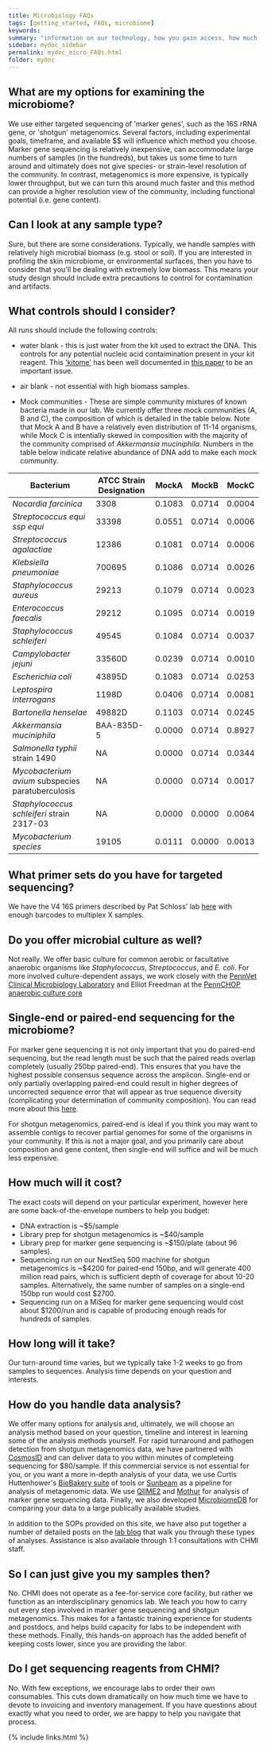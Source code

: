 ```yaml
---
title: Microbiology FAQs
tags: [getting_started, FAQs, microbiome]
keywords:
summary: "information on our technology, how you gain access, how much experiments cost, and our 'hands-on' philosophy."
sidebar: mydoc_sidebar
permalink: mydoc_micro_FAQs.html
folder: mydoc
---
```


## What are my options for examining the microbiome?
We use either targeted sequencing of 'marker genes', such as the 16S rRNA gene, or 'shotgun' metagenomics.  Several factors, including experimental goals, timeframe, and available $$ will influence which method you choose.  Marker gene sequencing is relatively inexpensive, can accommodate large numbers of samples (in the hundreds), but takes us some time to turn around and ultimately does not give species- or strain-level resolution of the community. In contrast, metagenomics is more expensive, is typically lower throughput, but we can turn this around much faster and this method can provide a higher resolution view of the community, including functional potential (i.e. gene content). 

## Can I look at any sample type?
Sure, but there are some considerations.  Typically, we handle samples with relatively high microbial biomass (e.g. stool or soil).  If you are interested in profiling the skin microbiome, or environmental surfaces, then you have to consider that you'll be dealing with extremely low biomass.  This means your study design should include extra precautions to control for contamination and artifacts.

## What controls should I consider?
All runs should include the following controls:

* water blank - this is just water from the kit used to extract the DNA.  This controls for any potential nucleic acid contaimination present in your kit reagent.  This ['kitome'](http://blog.mothur.org/2014/11/12/TheKitome/) has been well documented in [this paper](https://bmcbiol.biomedcentral.com/articles/10.1186/s12915-014-0087-z) to be an important issue.

* air blank - not essential with high biomass samples. 

* Mock communities - These are simple community mixtures of known bacteria made in our lab.  We currently offer three mock communities (A, B and C), the composition of which is detailed in the table below. Note that Mock A and B have a relatively even distribution of 11-14 organisms, while Mock C is intentially skewed in composition with the majority of the community comprised of *Akkermansia muciniphila*.  Numbers in the table below indicate relative abundance of DNA add to make each mock community.

| Bacterium                                         | ATCC Strain Designation | MockA  | MockB  | MockC  |
|---------------------------------------------------|-------------------------|--------|--------|--------|
| *Nocardia farcinica*                              | 3308                    | 0.1083 | 0.0714 | 0.0004 |
| *Streptococcus equi ssp equi*                     | 33398                   | 0.0551 | 0.0714 | 0.0006 |
| *Streptococcus agalactiae*                        | 12386                   | 0.1081 | 0.0714 | 0.0006 |
| *Klebsiella pneumoniae*                           | 700695                  | 0.1086 | 0.0714 | 0.0026 |
| *Staphylococcus aureus*                           | 29213                   | 0.1079 | 0.0714 | 0.0023 |
| *Enterococcus faecalis*                           | 29212                   | 0.1095 | 0.0714 | 0.0019 |
| *Staphylococcus schleiferi*                       | 49545                   | 0.1084 | 0.0714 | 0.0037 |
| *Campylobacter jejuni*                            | 33560D                  | 0.0239 | 0.0714 | 0.0010 |
| *Escherichia coli*                                | 43895D                  | 0.1083 | 0.0714 | 0.0253 |
| *Leptospira interrogans*                          | 1198D                   | 0.0406 | 0.0714 | 0.0081 |
| *Bartonella henselae*                             | 49882D                  | 0.1103 | 0.0714 | 0.0245 |
| *Akkermansia muciniphila*                         | BAA-835D-5              | 0.0000 | 0.0714 | 0.8927 |
| *Salmonella typhii* strain 1490                   | NA                      | 0.0000 | 0.0714 | 0.0344 |
| *Mycobacterium avium* subspecies paratuberculosis | NA                      | 0.0000 | 0.0714 | 0.0017 |
| *Staphylococcus schleiferi* strain 2317-03        | NA                      | 0.0000 | 0.0000 | 0.0064 |
| *Mycobacterium species*                           | 19105                   | 0.0111 | 0.0000 | 0.0013 |

## What primer sets do you have for targeted sequencing?
We have the V4 16S primers described by Pat Schloss' lab [here](http://aem.asm.org/content/early/2013/06/17/AEM.01043-13) with enough barcodes to multiplex X samples.  

## Do you offer microbial culture as well?
Not really.  We offer basic culture for common aerobic or facultative anaerobic organisms like *Staphylococcus*, *Streptococcus*, and *E. coli*.  For more involved culture-dependent assays, we work closely with the [PennVet Clinical Microbiology Laboratory](http://www.vet.upenn.edu/veterinary-hospitals/ryan-veterinary-hospital/services/diagnostic-laboratories) and Elliot Freedman at the [PennCHOP anaerobic culture core](https://www.med.upenn.edu/penn-chop-microbiome/microbial-culture-and-metabolomics.html)

## Single-end or paired-end sequencing for the microbiome?
For marker gene sequencing it is not only important that you do paired-end sequencing, but the read length must be such that the paired reads overlap completely (usually 250bp paired-end).  This ensures that you have the highest possible consensus sequence across the amplicon.  Single-end or only partially overlapping paired-end could result in higher degrees of uncorrected sequence error that will appear as true sequence diversity (complicating your determination of community composition).  You can read more about this [here](http://blog.mothur.org/2014/09/11/Why-such-a-large-distance-matrix/). 

For shotgun metagenomics, paired-end is ideal if you think you may want to assemble contigs to recover partial genomes for some of the organisms in your community.  If this is not a major goal, and you primarily care about composition and gene content, then single-end will suffice and will be much less expensive.

## How much will it cost?
The exact costs will depend on your particular experiment, however here are some back-of-the-envelope numbers to help you budget:

* DNA extraction is ~$5/sample
* Library prep for shotgun metagenomics is ~$40/sample
* Library prep for marker gene sequencing is ~$150/plate (about 96 samples). 
* Sequencing run on our NextSeq 500 machine for shotgun metagenomics is ~$4200 for paired-end 150bp, and will generate 400 million read pairs, which is sufficient depth of coverage for about 10-20 samples.  Alternatively, the same number of samples on a single-end 150bp run would cost $2700.
* Sequencing run on a MiSeq for marker gene sequencing would cost about $1200/run and is capable of producing enough reads for hundreds of samples.   

## How long will it take?
Our turn-around time varies, but we typically take 1-2 weeks to go from samples to sequences.  Analysis time depends on your question and interests.

## How do you handle data analysis?
We offer many options for analysis and, ultimately, we will choose an analysis method based on your question, timeline and interest in learning some of the analysis methods yourself.  For rapid turnaround and pathogen detection from shotgun metagenomics data, we have partnered with [CosmosID](http://www.cosmosid.com/) and can deliver data to you within minutes of completeing sequencing for $80/sample.  If this commercial service is not essential for you, or you want a more in-depth analysis of your data, we use Curtis Huttenhower's [BioBakery suite](https://bitbucket.org/biobakery/) of tools or [Sunbeam](https://github.com/eclarke/sunbeam) as a pipeline for analysis of metagenomic data.  We use [QIIME2](https://qiime2.org/) and [Mothur](https://www.mothur.org/) for analysis of marker gene sequencing data.  Finally, we also developed [MicrobiomeDB](http://www.microbiomedb.org) for comparing your data to a large publically available studies.

In addition to the SOPs provided on this site, we have also put together a number of detailed posts on the [lab blog](http://hostmicrobe.org/posts/) that walk you through these types of analyses.  Assistance is also available through 1:1 consultations with CHMI staff.

## So I can just give you my samples then?

No.  CHMI does not operate as a fee-for-service core facility, but rather we function as an interdisciplinary genomics lab.  We teach *you* how to carry out every step involved in marker gene sequencing and shotgun metagenomics.  This makes for a fantastic training experience for students and postdocs, and helps build capacity for labs to be independent with these methods.  Finally, this hands-on approach has the added benefit of keeping costs lower, since you are providing the labor.

## Do I get sequencing reagents from CHMI?

No.  With few exceptions, we encourage labs to order their own consumables.  This cuts down dramatically on how much time we have to devote to invoicing and inventory management.  If you have questions about exactly what you need to order, we are happy to help you navigate that process.

{% include links.html %}
